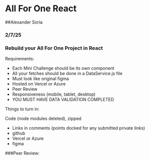 # All For One React

##Alexander Soria
### 2/7/25

### Rebuild your All For One Project in React



Requirements:

- Each Mini Challenge should be its own component
- All your fetches should be done in a DataService.js file
- Must look like original figma
- Hosted on Vercel or Azure
- Peer Review
- Responsiveness (mobile, tablet, desktop)
- YOU MUST HAVE DATA VALIDATION COMPLETED


Things to turn in:

Code (node modules deleted), zipped
- Links in comments (points docked for any submitted private links)
- github
- Vercel or Azure
- figma

###Peer Review:
